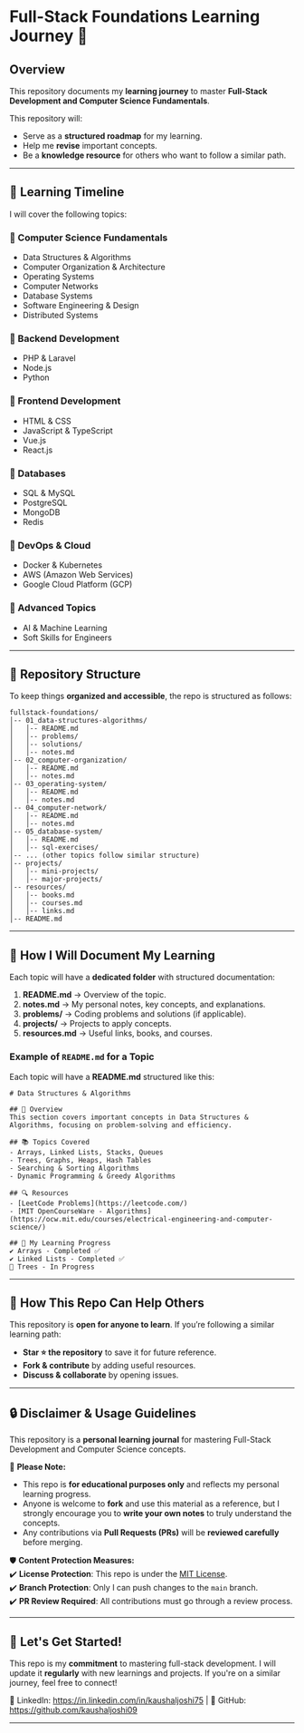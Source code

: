 # Full-Stack Foundations Learning Journey 🚀

## Overview
This repository documents my **learning journey** to master **Full-Stack Development and Computer Science Fundamentals**.

This repository will:
- Serve as a **structured roadmap** for my learning.
- Help me **revise** important concepts.
- Be a **knowledge resource** for others who want to follow a similar path.

---

## 📅 Learning Timeline
I will cover the following topics:

### 🔹 Computer Science Fundamentals
- Data Structures & Algorithms
- Computer Organization & Architecture
- Operating Systems
- Computer Networks
- Database Systems
- Software Engineering & Design
- Distributed Systems

### 🔹 Backend Development
- PHP & Laravel
- Node.js
- Python

### 🔹 Frontend Development
- HTML & CSS
- JavaScript & TypeScript
- Vue.js
- React.js

### 🔹 Databases
- SQL & MySQL
- PostgreSQL
- MongoDB
- Redis

### 🔹 DevOps & Cloud
- Docker & Kubernetes
- AWS (Amazon Web Services)
- Google Cloud Platform (GCP)

### 🔹 Advanced Topics
- AI & Machine Learning
- Soft Skills for Engineers

---

## 📁 Repository Structure
To keep things **organized and accessible**, the repo is structured as follows:

```
fullstack-foundations/
│-- 01_data-structures-algorithms/
│   │-- README.md
│   │-- problems/
│   │-- solutions/
│   │-- notes.md
│-- 02_computer-organization/
│   │-- README.md
│   │-- notes.md
│-- 03_operating-system/
│   │-- README.md
│   │-- notes.md
│-- 04_computer-network/
│   │-- README.md
│   │-- notes.md
│-- 05_database-system/
│   │-- README.md
│   │-- sql-exercises/
│-- ... (other topics follow similar structure)
│-- projects/
│   │-- mini-projects/
│   │-- major-projects/
│-- resources/
│   │-- books.md
│   │-- courses.md
│   │-- links.md
│-- README.md
```

---

## 📜 How I Will Document My Learning
Each topic will have a **dedicated folder** with structured documentation:

1. **README.md** → Overview of the topic.
2. **notes.md** → My personal notes, key concepts, and explanations.
3. **problems/** → Coding problems and solutions (if applicable).
4. **projects/** → Projects to apply concepts.
5. **resources.md** → Useful links, books, and courses.

### Example of `README.md` for a Topic
Each topic will have a **README.md** structured like this:

```
# Data Structures & Algorithms

## 📌 Overview
This section covers important concepts in Data Structures & Algorithms, focusing on problem-solving and efficiency.

## 📚 Topics Covered
- Arrays, Linked Lists, Stacks, Queues
- Trees, Graphs, Heaps, Hash Tables
- Searching & Sorting Algorithms
- Dynamic Programming & Greedy Algorithms

## 🔍 Resources
- [LeetCode Problems](https://leetcode.com/)
- [MIT OpenCourseWare - Algorithms](https://ocw.mit.edu/courses/electrical-engineering-and-computer-science/)

## 🚀 My Learning Progress
✔️ Arrays - Completed ✅
✔️ Linked Lists - Completed ✅
🔲 Trees - In Progress
```

---

## 🌟 How This Repo Can Help Others
This repository is **open for anyone to learn**. If you’re following a similar learning path:
- **Star ⭐ the repository** to save it for future reference.
- **Fork & contribute** by adding useful resources.
- **Discuss & collaborate** by opening issues.

---

## **🔒 Disclaimer & Usage Guidelines**  
This repository is a **personal learning journal** for mastering Full-Stack Development and Computer Science concepts.  

📌 **Please Note:**  
- This repo is **for educational purposes only** and reflects my personal learning progress.  
- Anyone is welcome to **fork** and use this material as a reference, but I strongly encourage you to **write your own notes** to truly understand the concepts.  
- Any contributions via **Pull Requests (PRs)** will be **reviewed carefully** before merging.  

🛡️ **Content Protection Measures:**  
✔️ **License Protection**: This repo is under the [MIT License](LICENSE.md).  
✔️ **Branch Protection**: Only I can push changes to the `main` branch.  
✔️ **PR Review Required**: All contributions must go through a review process.  

---

## 🚀 Let's Get Started!
This repo is my **commitment** to mastering full-stack development. I will update it **regularly** with new learnings and projects. If you're on a similar journey, feel free to connect!

🔗 LinkedIn: https://in.linkedin.com/in/kaushaljoshi75  | 📌 GitHub: https://github.com/kaushaljoshi09

---
